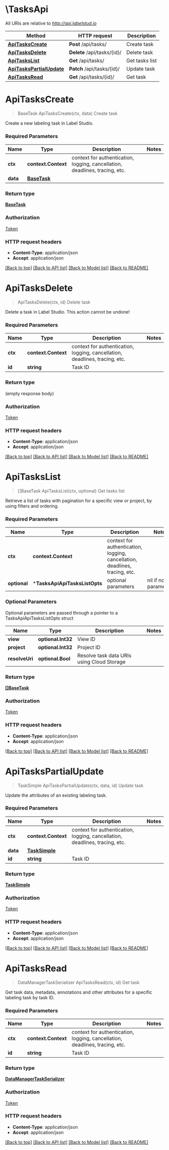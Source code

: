 # \TasksApi

All URIs are relative to *http://api.labelstud.io*

Method | HTTP request | Description
------------- | ------------- | -------------
[**ApiTasksCreate**](TasksApi.md#ApiTasksCreate) | **Post** /api/tasks/ | Create task
[**ApiTasksDelete**](TasksApi.md#ApiTasksDelete) | **Delete** /api/tasks/{id}/ | Delete task
[**ApiTasksList**](TasksApi.md#ApiTasksList) | **Get** /api/tasks/ | Get tasks list
[**ApiTasksPartialUpdate**](TasksApi.md#ApiTasksPartialUpdate) | **Patch** /api/tasks/{id}/ | Update task
[**ApiTasksRead**](TasksApi.md#ApiTasksRead) | **Get** /api/tasks/{id}/ | Get task


# **ApiTasksCreate**
> BaseTask ApiTasksCreate(ctx, data)
Create task

Create a new labeling task in Label Studio.

### Required Parameters

Name | Type | Description  | Notes
------------- | ------------- | ------------- | -------------
 **ctx** | **context.Context** | context for authentication, logging, cancellation, deadlines, tracing, etc.
  **data** | [**BaseTask**](BaseTask.md)|  | 

### Return type

[**BaseTask**](BaseTask.md)

### Authorization

[Token](../README.md#Token)

### HTTP request headers

 - **Content-Type**: application/json
 - **Accept**: application/json

[[Back to top]](#) [[Back to API list]](../README.md#documentation-for-api-endpoints) [[Back to Model list]](../README.md#documentation-for-models) [[Back to README]](../README.md)

# **ApiTasksDelete**
> ApiTasksDelete(ctx, id)
Delete task

Delete a task in Label Studio. This action cannot be undone!

### Required Parameters

Name | Type | Description  | Notes
------------- | ------------- | ------------- | -------------
 **ctx** | **context.Context** | context for authentication, logging, cancellation, deadlines, tracing, etc.
  **id** | **string**| Task ID | 

### Return type

 (empty response body)

### Authorization

[Token](../README.md#Token)

### HTTP request headers

 - **Content-Type**: application/json
 - **Accept**: application/json

[[Back to top]](#) [[Back to API list]](../README.md#documentation-for-api-endpoints) [[Back to Model list]](../README.md#documentation-for-models) [[Back to README]](../README.md)

# **ApiTasksList**
> []BaseTask ApiTasksList(ctx, optional)
Get tasks list

 Retrieve a list of tasks with pagination for a specific view or project, by using filters and ordering. 

### Required Parameters

Name | Type | Description  | Notes
------------- | ------------- | ------------- | -------------
 **ctx** | **context.Context** | context for authentication, logging, cancellation, deadlines, tracing, etc.
 **optional** | ***TasksApiApiTasksListOpts** | optional parameters | nil if no parameters

### Optional Parameters
Optional parameters are passed through a pointer to a TasksApiApiTasksListOpts struct

Name | Type | Description  | Notes
------------- | ------------- | ------------- | -------------
 **view** | **optional.Int32**| View ID | 
 **project** | **optional.Int32**| Project ID | 
 **resolveUri** | **optional.Bool**| Resolve task data URIs using Cloud Storage | 

### Return type

[**[]BaseTask**](BaseTask.md)

### Authorization

[Token](../README.md#Token)

### HTTP request headers

 - **Content-Type**: application/json
 - **Accept**: application/json

[[Back to top]](#) [[Back to API list]](../README.md#documentation-for-api-endpoints) [[Back to Model list]](../README.md#documentation-for-models) [[Back to README]](../README.md)

# **ApiTasksPartialUpdate**
> TaskSimple ApiTasksPartialUpdate(ctx, data, id)
Update task

Update the attributes of an existing labeling task.

### Required Parameters

Name | Type | Description  | Notes
------------- | ------------- | ------------- | -------------
 **ctx** | **context.Context** | context for authentication, logging, cancellation, deadlines, tracing, etc.
  **data** | [**TaskSimple**](TaskSimple.md)|  | 
  **id** | **string**| Task ID | 

### Return type

[**TaskSimple**](TaskSimple.md)

### Authorization

[Token](../README.md#Token)

### HTTP request headers

 - **Content-Type**: application/json
 - **Accept**: application/json

[[Back to top]](#) [[Back to API list]](../README.md#documentation-for-api-endpoints) [[Back to Model list]](../README.md#documentation-for-models) [[Back to README]](../README.md)

# **ApiTasksRead**
> DataManagerTaskSerializer ApiTasksRead(ctx, id)
Get task

 Get task data, metadata, annotations and other attributes for a specific labeling task by task ID. 

### Required Parameters

Name | Type | Description  | Notes
------------- | ------------- | ------------- | -------------
 **ctx** | **context.Context** | context for authentication, logging, cancellation, deadlines, tracing, etc.
  **id** | **string**| Task ID | 

### Return type

[**DataManagerTaskSerializer**](data_manager_task_serializer.md)

### Authorization

[Token](../README.md#Token)

### HTTP request headers

 - **Content-Type**: application/json
 - **Accept**: application/json

[[Back to top]](#) [[Back to API list]](../README.md#documentation-for-api-endpoints) [[Back to Model list]](../README.md#documentation-for-models) [[Back to README]](../README.md)

